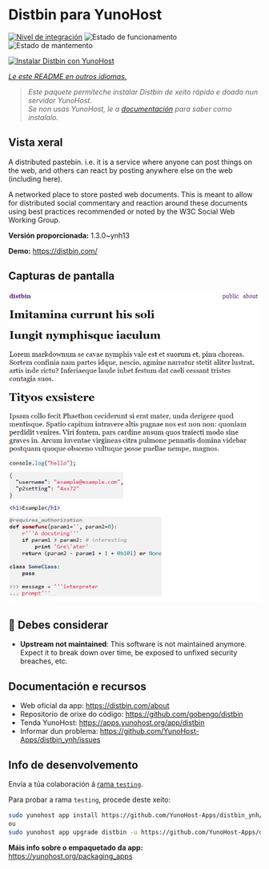 <!--
NOTA: Este README foi creado automáticamente por <https://github.com/YunoHost/apps/tree/master/tools/readme_generator>
NON debe editarse manualmente.
-->

# Distbin para YunoHost

[![Nivel de integración](https://dash.yunohost.org/integration/distbin.svg)](https://dash.yunohost.org/appci/app/distbin) ![Estado de funcionamento](https://ci-apps.yunohost.org/ci/badges/distbin.status.svg) ![Estado de mantemento](https://ci-apps.yunohost.org/ci/badges/distbin.maintain.svg)

[![Instalar Distbin con YunoHost](https://install-app.yunohost.org/install-with-yunohost.svg)](https://install-app.yunohost.org/?app=distbin)

*[Le este README en outros idiomas.](./ALL_README.md)*

> *Este paquete permíteche instalar Distbin de xeito rápido e doado nun servidor YunoHost.*  
> *Se non usas YunoHost, le a [documentación](https://yunohost.org/install) para saber como instalalo.*

## Vista xeral

A distributed pastebin. i.e. it is a service where anyone can post things on the web, and others can react by posting anywhere else on the web (including here).

A networked place to store posted web documents. This is meant to allow for distributed social commentary and reaction around these documents using best practices recommended or noted by the W3C Social Web Working Group.


**Versión proporcionada:** 1.3.0~ynh13

**Demo:** <https://distbin.com/>

## Capturas de pantalla

![Captura de pantalla de Distbin](./doc/screenshots/screenshot.PNG)

## :red_circle: Debes considerar

- **Upstream not maintained**: This software is not maintained anymore. Expect it to break down over time, be exposed to unfixed security breaches, etc.

## Documentación e recursos

- Web oficial da app: <https://distbin.com/about>
- Repositorio de orixe do código: <https://github.com/gobengo/distbin>
- Tenda YunoHost: <https://apps.yunohost.org/app/distbin>
- Informar dun problema: <https://github.com/YunoHost-Apps/distbin_ynh/issues>

## Info de desenvolvemento

Envía a túa colaboración á [rama `testing`](https://github.com/YunoHost-Apps/distbin_ynh/tree/testing).

Para probar a rama `testing`, procede deste xeito:

```bash
sudo yunohost app install https://github.com/YunoHost-Apps/distbin_ynh/tree/testing --debug
ou
sudo yunohost app upgrade distbin -u https://github.com/YunoHost-Apps/distbin_ynh/tree/testing --debug
```

**Máis info sobre o empaquetado da app:** <https://yunohost.org/packaging_apps>
